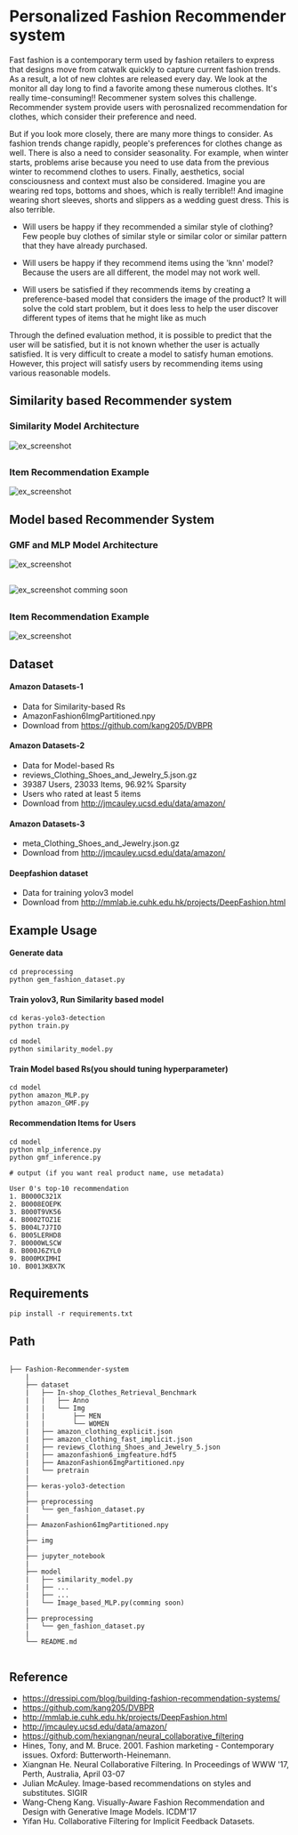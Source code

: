 # Personalized Fashion Recommender system

Fast fashion is a contemporary term used by fashion retailers to express that designs move from catwalk quickly to capture current fashion trends. As a result, a lot of new clohtes are released every day. We look at the monitor all day long to find a favorite among these numerous clothes. It's really time-consuming!! Recommener system solves this challenge. Recommender system provide users with perosnalized recommendation for clothes, which consider their preference and need.
  
But if you look more closely, there are many more things to consider. As fashion trends change rapidly, people's preferences for clothes change as well. There is also a need to consider seasonality. For example, when winter starts, problems arise because you need to use data from the previous winter to recommend clothes to users. Finally, aesthetics, social consciousness and context must also be considered. Imagine you are wearing red tops, bottoms and shoes, which is really terrible!! And imagine wearing short sleeves, shorts and slippers as a wedding guest dress. This is also terrible.
  
- Will users be happy if they recommended a similar style of clothing? Few people buy clothes of similar style or similar color or similar pattern that they have already purchased.
  
- Will users be happy if they recommend items using the 'knn' model? Because the users are all different, the model may not work well.  
  
- Will users be satisfied if they recommends items by creating a preference-based model that considers the image of the product? It will solve the cold start problem, but it does less to help the user discover different types of items that he might like as much  
  
Through the defined evaluation method, it is possible to predict that the user will be satisfied, but it is not known whether the user is actually satisfied. It is very difficult to create a model to satisfy human emotions. However, this project will satisfy users by recommending items using various reasonable models.



## Similarity based Recommender system

### Similarity Model Architecture
![ex_screenshot](./img/example3.jpg)
##
### Item Recommendation Example
![ex_screenshot](./img/example.JPG)

## Model based Recommender System

### GMF and MLP Model Architecture
![ex_screenshot](./img/example5.JPG)
##
![ex_screenshot](./img/example4.jpg)
comming soon
##

### Item Recommendation Example
![ex_screenshot](./img/example2.JPG)


## Dataset

#### Amazon Datasets-1
- Data for Similarity-based Rs
- AmazonFashion6ImgPartitioned.npy
- Download from https://github.com/kang205/DVBPR

#### Amazon Datasets-2 
- Data for Model-based Rs
- reviews_Clothing_Shoes_and_Jewelry_5.json.gz
- 39387 Users, 23033 Items, 96.92% Sparsity
- Users who rated at least 5 items
- Download from http://jmcauley.ucsd.edu/data/amazon/

#### Amazon Datasets-3
- meta_Clothing_Shoes_and_Jewelry.json.gz
- Download from http://jmcauley.ucsd.edu/data/amazon/

#### Deepfashion dataset
- Data for training yolov3 model
- Download from http://mmlab.ie.cuhk.edu.hk/projects/DeepFashion.html 

## Example Usage

#### Generate data
```
cd preprocessing
python gem_fashion_dataset.py
```
#### Train yolov3, Run Similarity based model

```
cd keras-yolo3-detection
python train.py
```
```
cd model
python similarity_model.py
```

#### Train Model based Rs(you should tuning hyperparameter)
```
cd model
python amazon_MLP.py
python amazon_GMF.py
```
#### Recommendation Items for Users
```
cd model
python mlp_inference.py
python gmf_inference.py
```
```
# output (if you want real product name, use metadata)

User 0's top-10 recommendation
1. B0000C321X
2. B0008EOEPK
3. B000T9VK56
4. B0002TOZ1E
5. B004L7J7IO
6. B005LERHD8
7. B0000WLSCW
8. B000J6ZYL0
9. B000MXIMHI
10. B0013KBX7K
```
## Requirements
```
pip install -r requirements.txt
```

## Path
```

├── Fashion-Recommender-system
    |
    ├── dataset
    |   ├── In-shop_Clothes_Retrieval_Benchmark
    |   |   ├── Anno
    |   |   └── Img
    |   |       ├── MEN
    |   |       └── WOMEN
    |   ├── amazon_clothing_explicit.json
    |   ├── amazon_clothing_fast_implicit.json
    |   ├── reviews_Clothing_Shoes_and_Jewelry_5.json
    |   ├── amazonfashion6_imgfeature.hdf5
    |   ├── AmazonFashion6ImgPartitioned.npy
    |   └── pretrain
    |    
    ├── keras-yolo3-detection
    |
    ├── preprocessing
    |   └── gen_fashion_dataset.py
    |
    ├── AmazonFashion6ImgPartitioned.npy
    |
    ├── img
    |
    ├── jupyter_notebook
    |
    ├── model
    |   ├── similarity_model.py
    |   ├── ...
    |   ├── ...
    |   └── Image_based_MLP.py(comming soon)
    |
    ├── preprocessing
    |   └── gen_fashion_dataset.py
    |
    └── README.md
    
```

## Reference
- https://dressipi.com/blog/building-fashion-recommendation-systems/
- https://github.com/kang205/DVBPR
- http://mmlab.ie.cuhk.edu.hk/projects/DeepFashion.html
- http://jmcauley.ucsd.edu/data/amazon/
- https://github.com/hexiangnan/neural_collaborative_filtering
- Hines, Tony, and M. Bruce. 2001. Fashion marketing - Contemporary issues. Oxford: Butterworth-Heinemann.
- Xiangnan He. Neural Collaborative Filtering. In Proceedings of WWW '17, Perth, Australia, April 03-07
- Julian McAuley. Image-based recommendations on styles and substitutes. SIGIR
- Wang-Cheng Kang. Visually-Aware Fashion Recommendation and Design with Generative Image Models. ICDM'17
- Yifan Hu. Collaborative Filtering for Implicit Feedback Datasets.
